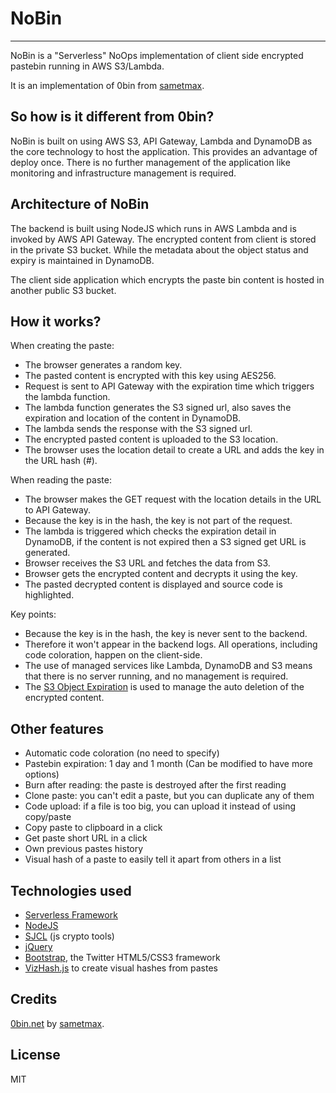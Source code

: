 # NoBin
----

NoBin is a "Serverless" NoOps implementation of client side encrypted pastebin running in AWS S3/Lambda.

It is an implementation of 0bin from [sametmax](https://github.com/sametmax/0bin).

## So how is it different from 0bin?

NoBin is built on using AWS S3, API Gateway, Lambda and DynamoDB as the core technology to host the application. This provides an advantage of deploy once. There is no further management of the application like monitoring and infrastructure management is required.

## Architecture of NoBin

The backend is built using NodeJS which runs in AWS Lambda and is invoked by AWS API Gateway. The encrypted content from client is stored in the private S3 bucket. While the metadata about the object status and expiry is maintained in DynamoDB.

The client side application which encrypts the paste bin content is hosted in another public S3 bucket.

## How it works?

When creating the paste:

* The browser generates a random key.
* The pasted content is encrypted with this key using AES256.
* Request is sent to API Gateway with the expiration time which triggers the lambda function.
* The lambda function generates the S3 signed url, also saves the expiration and location of the content in DynamoDB.
* The lambda sends the response with the S3 signed url.
* The encrypted pasted content is uploaded to the S3 location.
* The browser uses the location detail to create a URL and adds the key in the URL hash (#).

When reading the paste:

* The browser makes the GET request with the location details in the URL to API Gateway.
* Because the key is in the hash, the key is not part of the request.
* The lambda is triggered which checks the expiration detail in DynamoDB, if the content is not expired then a S3 signed get URL is generated.
* Browser receives the S3 URL and fetches the data from S3.
* Browser gets the encrypted content and decrypts it using the key.
* The pasted decrypted content is displayed and source code is highlighted.


Key points:

* Because the key is in the hash, the key is never sent to the backend.
* Therefore it won't appear in the backend logs.
All operations, including code coloration, happen on the client-side.
* The use of managed services like Lambda, DynamoDB and S3 means that there is no server running, and no management is required.
* The [S3 Object Expiration](https://aws.amazon.com/blogs/aws/amazon-s3-object-expiration/) is used to manage the auto deletion of the encrypted content.

## Other features

* Automatic code coloration (no need to specify)
* Pastebin expiration: 1 day and 1 month (Can be modified to have more options)
* Burn after reading: the paste is destroyed after the first reading
* Clone paste: you can't edit a paste, but you can duplicate any of them
* Code upload: if a file is too big, you can upload it instead of using copy/paste
* Copy paste to clipboard in a click
* Get paste short URL in a click
* Own previous pastes history
* Visual hash of a paste to easily tell it apart from others in a list

## Technologies used

* [Serverless Framework](https://github.com/serverless/serverless)
* [NodeJS](http://nodejs.org/)
* [SJCL](http://crypto.stanford.edu/sjcl/) (js crypto tools)
* [jQuery](http://jquery.com/)
* [Bootstrap](http://twitter.github.com/bootstrap/), the Twitter HTML5/CSS3 framework
* [VizHash.js](https://github.com/sametmax/VizHash.js) to create visual hashes from pastes

## Credits

[0bin.net](http://0bin.net/) by [sametmax](https://github.com/sametmax/0bin).


## License

MIT
